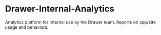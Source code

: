 Drawer-Internal-Analytics
=========================

Analytics platform for internal use by the Drawer team. Reports on app/site usage and behaviors.
